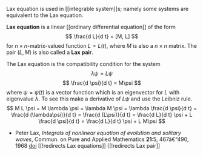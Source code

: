 Lax equation is used in [[integrable system]]s; namely some systems are equivalent to the Lax equation. 

__Lax equation__ is a linear [[ordinary differential equation]] of the form
$$
\frac{d L}{d t} = [M, L]
$$
for $n\times n$-matrix-valued function $L = L(t)$, where $M$ is also a $n\times n$ matrix. The pair $(L,M)$ is also called a __Lax pair__. 

The Lax equation is the compatibility condition for the system
$$
\lambda \psi = L \psi 
$$
$$
\frac{d \psi}{d t} = M\psi
$$
where $\psi = \psi(t)$ is a vector function which is an eigenvector for $L$ with eigenvalue $\lambda$. To see this make a derivative of $L\psi$ and use the Leibniz rule. 
$$
M L \psi = M \lambda \psi = \lambda M \psi = \lambda \frac{d \psi}{d t} = \frac{d (\lambda\psi)}{d t} = \frac{d (L\psi)}{d t} = \frac{d L}{d t} \psi + L \frac{d \psi}{d t} = \frac{d L}{d t} \psi + L M\psi
$$

* Peter Lax, _Integrals of nonlinear equation of evolution and solitary waves_, Commun. on Pure and Applied Mathematics __21__:5, 467â€“490, 1968 [doi](http://dx.doi.org/10.1002/cpa.3160210503)
[[!redirects Lax equations]]
[[!redirects Lax pair]]